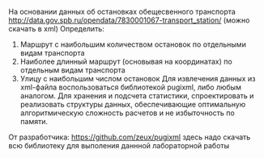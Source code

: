 На основании данных об остановках обещесвенного транспорта
http://data.gov.spb.ru/opendata/7830001067-transport_station/ (можно скачать в xml)
Определить:
1. Маршрут с наибольшим количеством остановок по отдельными видам
транспорта
2. Наиболее длинный маршрут (основывая на координатах) по отдельным видам
транспорта
3. Улицу с наибольшим числом остановок
Для извлечения данных из xml-файла воспользоваться библиотекой pugixml, либо
любым аналогом.
Для хранения и подсчета статистики, спроектировать и реализовать структуры данных,
обеспечивающие оптимальную алгоритмическую сложность расчетов и не
избыточность по памяти.

От разработчика:
https://github.com/zeux/pugixml
здесь надо скачать всю библиотеку для выполения даннной лабораторной работы 

